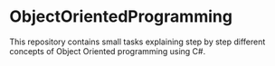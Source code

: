 # ObjectOrientedProgramming
This repository contains small tasks explaining step by step different concepts of Object Oriented programming using C#.
